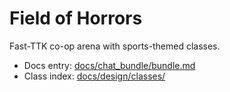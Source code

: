 # Field of Horrors
Fast-TTK co-op arena with sports-themed classes.
- Docs entry: [docs/chat_bundle/bundle.md](docs/chat_bundle/bundle.md)
- Class index: [docs/design/classes/](docs/design/classes/)
